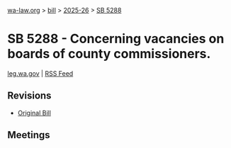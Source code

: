 [wa-law.org](/) > [bill](/bill/) > [2025-26](/bill/2025-26/) > [SB 5288](/bill/2025-26/sb/5288/)

# SB 5288 - Concerning vacancies on boards of county commissioners.
[leg.wa.gov](https://app.leg.wa.gov/billsummary?BillNumber=5288&Year=2025&Initiative=false) | [RSS Feed](./rss.xml)

## Revisions
* [Original Bill](1/)

## Meetings